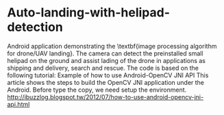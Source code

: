Auto-landing-with-helipad-detection
================
Android application demonstrating the \textbf{image processing algorithm for drone/UAV landing}. The camera can detect the preinstalled small helipad on the ground and assist lading of the drone in applications as shipping and delivery, search and rescue.
The code is based on the following tutorial:
Example of how to use Android-OpenCV JNI API
This article shows the steps to build the OpenCV JNI application under the Android.
Before type the copy, we need setup the environment.<br>
http://ibuzzlog.blogspot.tw/2012/07/how-to-use-android-opencv-jni-api.html

